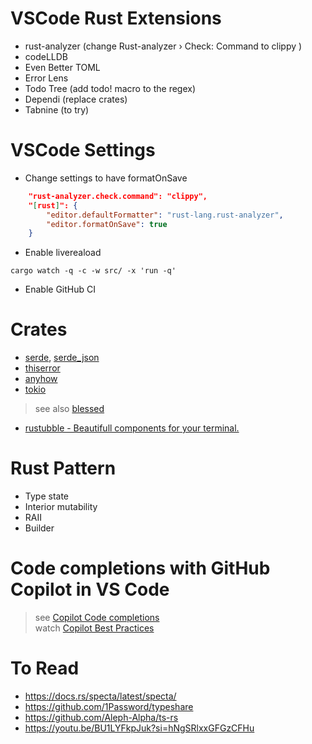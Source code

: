 # VSCode Rust Extensions
- rust-analyzer (change Rust-analyzer › Check: Command to clippy )
- codeLLDB
- Even Better TOML
- Error Lens
- Todo Tree  (add todo! macro to the regex)
- Dependi (replace crates)
- Tabnine (to try)

# VSCode Settings
- Change settings to have formatOnSave
```json
    "rust-analyzer.check.command": "clippy",
    "[rust]": {
        "editor.defaultFormatter": "rust-lang.rust-analyzer", 
        "editor.formatOnSave": true 
    }   
```

- Enable livereaload
```
cargo watch -q -c -w src/ -x 'run -q'
```

- Enable GitHub CI


# Crates
- [serde](https://serde.rs/), [serde_json](https://github.com/serde-rs/json)
- [thiserror](https://github.com/dtolnay/thiserror)
- [anyhow](https://github.com/dtolnay/anyhow)
- [tokio](https://tokio.rs/)  
> see also [blessed](https://blessed.rs/crates)
- [rustubble - Beautifull components for your terminal.](https://github.com/warpy-ai/rustubble)

# Rust Pattern
- Type state
- Interior mutability
- RAII 
- Builder


# Code completions with GitHub Copilot in VS Code
> see [Copilot Code completions](https://code.visualstudio.com/docs/copilot/ai-powered-suggestions)  
> watch [Copilot Best Practices](https://www.youtube.com/watch?v=2q0BoioYSxQ&t=90s)


# To Read
- https://docs.rs/specta/latest/specta/
- https://github.com/1Password/typeshare
- https://github.com/Aleph-Alpha/ts-rs
- https://youtu.be/BU1LYFkpJuk?si=hNgSRlxxGFGzCFHu





